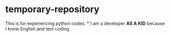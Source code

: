 # temporary-repository
This is for experiencing python codes.
\* I am a developer **AS A KID** because I know English and text coding
